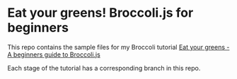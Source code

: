 # Eat your greens! Broccoli.js for beginners

This repo contains the sample files for my Broccoli tutorial
[Eat your greens - A beginners guide to Broccoli.js](http://www.oligriffiths.com/broccolijs/)

Each stage of the tutorial has a corresponding branch in this repo.